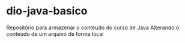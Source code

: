 # dio-java-basico
Repositório para armazenar o conteúdo do curso de Java
Alterando o conteúdo de um arquivo de forma local
